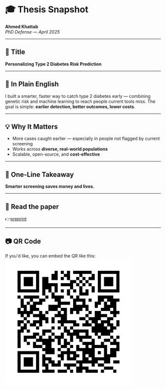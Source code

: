 # 🎓 Thesis Snapshot

**Ahmed Khattab**  
_PhD Defense — April 2025_  

---

## 📌 Title  
**Personalizing Type 2 Diabetes Risk Prediction**

---

## 🧠 In Plain English  
I built a smarter, faster way to catch type 2 diabetes early — combining genetic risk and machine learning to reach people current tools miss. The goal is simple: **earlier detection, better outcomes, lower costs.**

---

## 💡 Why It Matters  
- More cases caught earlier — especially in people not flagged by current screening  
- Works across **diverse, real-world populations**  
- Scalable, open-source, and **cost-effective**

---

## 🔑 One-Line Takeaway  
**Smarter screening saves money and lives.**

---

## 📄 Read the paper  
👉[preprint](https://papers.ssrn.com/sol3/papers.cfm?abstract_id=5062740)

---

## 📷 QR Code  
If you'd like, you can embed the QR like this:  
![QR code to paper](khattab_ssrn_qr.png)

